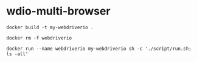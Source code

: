 # wdio-multi-browser

```docker build -t my-webdriverio .```

```docker rm -f webdriverio```

```docker run --name webdriverio my-webdriverio sh -c './script/run.sh; ls -all'```
